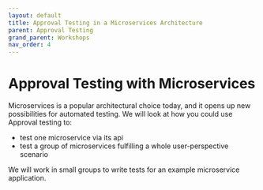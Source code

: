 ```yaml
---
layout: default
title: Approval Testing in a Microservices Architecture
parent: Approval Testing
grand_parent: Workshops
nav_order: 4
---
```


# Approval Testing with Microservices

Microservices is a popular architectural choice today, and it opens up new possibilities for automated testing. We will look at how you could use Approval testing to:

- test one microservice via its api
- test a group of microservices fulfilling a whole user-perspective scenario

We will work in small groups to write tests for an example microservice application. 
